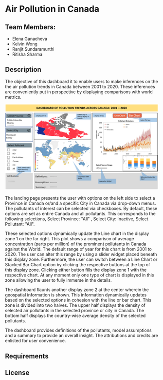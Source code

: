 # Air Pollution in Canada


## Team Members:

* Elena Ganacheva
* Kelvin Wong
* Ranjit Sundaramurthi
* Ritisha Sharma


## Description


The objective of this dashboard it to enable users to make inferences on the the air pollution trends in Canada between 2001 to 2020. These inferences are conveniently put in perspective by displaying comparisons with world metrics.

<img src="https://github.com/UBC-MDS/air-pollution/blob/description_sketch/sketch.png"  width="100%" height="60%">

The landing page presents the user with options on the left side to select a Province in Canada or/and a specific City in Canada via drop-down menus. The pollutants of interest can be selected via checkboxes. By default, these options are set as entire Canada and all pollutants. This corresponds to the following selections, Select Province: "All" , Select City: Inactive, Select Pollutant: "All".

These selected options dynamically update the Line chart in the display zone 1 on the far right. This plot shows a comparison of average concentration (parts per million) of the prominent pollutants in Canada against the World. The default range of year for this chart is from 2001 to 2020. The user can alter this range by using a slider widget placed beneath this display zone. Furthermore, the user can switch between a Line Chart or Stacked Bar Chart option by clicking the respective buttons at the top of this display zone. Clicking either button fills the display zone 1 with the respective chart. At any moment only one type of chart is displayed in this zone allowing the user to fully immerse in the details.

The dashboard flaunts another display zone 2 at the center wherein the geospatial information is shown. This information dynamically updates based on the selected options in cohesion with the line or bar chart. This zone is divided into two halves. The upper half displays the density of selected air pollutants in the selected province or city in Canada. The bottom half displays the country-wise average density of the selected pollutants.

The dashboard provides definitions of the pollutants, model assumptions and a summary to provide an overall insight. The attributions and credits are enlisted for user convenience.  


## Requirements


## License

```python

```
